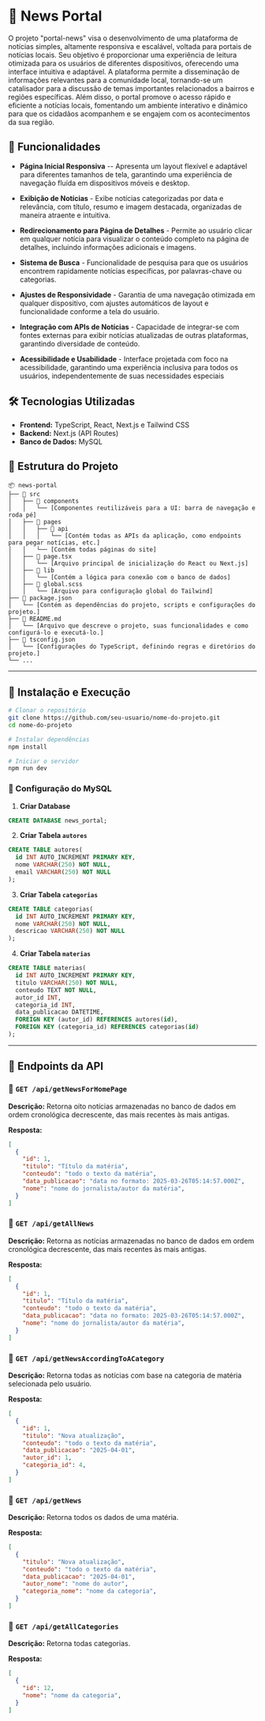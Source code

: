 # 📌 News Portal

O projeto "portal-news" visa o desenvolvimento de uma plataforma de notícias simples, altamente responsiva e escalável, voltada para portais de notícias locais. Seu objetivo é proporcionar uma experiência de leitura otimizada para os usuários de diferentes dispositivos, oferecendo uma interface intuitiva e adaptável. A plataforma permite a disseminação de informações relevantes para a comunidade local, tornando-se um catalisador para a discussão de temas importantes relacionados a bairros e regiões específicas. Além disso, o portal promove o acesso rápido e eficiente a notícias locais, fomentando um ambiente interativo e dinâmico para que os cidadãos acompanhem e se engajem com os acontecimentos da sua região.

## 🚀 Funcionalidades

- **Página Inicial Responsiva** --
Apresenta um layout flexível e adaptável para diferentes tamanhos de tela, garantindo uma experiência de navegação fluída em dispositivos móveis e desktop.

- **Exibição de Notícias** -
Exibe notícias categorizadas por data e relevância, com título, resumo e imagem destacada, organizadas de maneira atraente e intuitiva.

- **Redirecionamento para Página de Detalhes** -
Permite ao usuário clicar em qualquer notícia para visualizar o conteúdo completo na página de detalhes, incluindo informações adicionais e imagens.

- **Sistema de Busca** -
Funcionalidade de pesquisa para que os usuários encontrem rapidamente notícias específicas, por palavras-chave ou categorias.

- **Ajustes de Responsividade** -
Garantia de uma navegação otimizada em qualquer dispositivo, com ajustes automáticos de layout e funcionalidade conforme a tela do usuário.

- **Integração com APIs de Notícias** -
Capacidade de integrar-se com fontes externas para exibir notícias atualizadas de outras plataformas, garantindo diversidade de conteúdo.

- **Acessibilidade e Usabilidade** -
Interface projetada com foco na acessibilidade, garantindo uma experiência inclusiva para todos os usuários, independentemente de suas necessidades especiais

## 🛠 Tecnologias Utilizadas

- **Frontend:** TypeScript, React, Next.js e Tailwind CSS
- **Backend:** Next.js (API Routes)
- **Banco de Dados:** MySQL

## 📂 Estrutura do Projeto

```
📦 news-portal
├── 📁 src
│   ├── 📁 components
│   │   └── [Componentes reutilizáveis para a UI: barra de navegação e roda pé]
│   ├── 📁 pages
│   │   ├── 📁 api
│   │   │   └── [Contém todas as APIs da aplicação, como endpoints para pegar notícias, etc.]
│   │   └── [Contém todas páginas do site]
│   ├── 📄 page.tsx
│   │   └── [Arquivo principal de inicialização do React ou Next.js]
│   ├── 📁 lib
│   │   └── [Contém a lógica para conexão com o banco de dados]
│   ├── 📄 global.scss
│   │   └── [Arquivo para configuração global do Tailwind]
├── 📄 package.json
│   └── [Contém as dependências do projeto, scripts e configurações do projeto.]
├── 📄 README.md
│   └── [Arquivo que descreve o projeto, suas funcionalidades e como configurá-lo e executá-lo.]
├── 📄 tsconfig.json
│   └── [Configurações do TypeScript, definindo regras e diretórios do projeto.]
└── ...
```

---

## 🚀 Instalação e Execução

```bash
# Clonar o repositório
git clone https://github.com/seu-usuario/nome-do-projeto.git
cd nome-do-projeto

# Instalar dependências
npm install

# Iniciar o servidor
npm run dev
```

### 🔧 Configuração do MySQL

1. **Criar Database**

```sql
CREATE DATABASE news_portal;
```

2. **Criar Tabela `autores`**

```sql
CREATE TABLE autores(
  id INT AUTO_INCREMENT PRIMARY KEY,
  nome VARCHAR(250) NOT NULL,
  email VARCHAR(250) NOT NULL
);
```

3. **Criar Tabela `categorias`**

```sql
CREATE TABLE categorias(
  id INT AUTO_INCREMENT PRIMARY KEY,
  nome VARCHAR(250) NOT NULL,
  descricao VARCHAR(250) NOT NULL
);
```

4. **Criar Tabela `materias`**

```sql
CREATE TABLE materias(
  id INT AUTO_INCREMENT PRIMARY KEY,
  titulo VARCHAR(250) NOT NULL,
  conteudo TEXT NOT NULL,
  autor_id INT,
  categoria_id INT,
  data_publicacao DATETIME,
  FOREIGN KEY (autor_id) REFERENCES autores(id),
  FOREIGN KEY (categoria_id) REFERENCES categorias(id)
);
```

---
## 📡 Endpoints da API

### 🔹 `GET /api/getNewsForHomePage`
**Descrição:** Retorna oito notícias armazenadas no banco de dados em ordem cronológica decrescente, das mais recentes às mais antigas.

**Resposta:**
```json
[
  {
    "id": 1,
    "titulo": "Título da matéria",
    "conteudo": "todo o texto da matéria",
    "data_publicacao": "data no formato: 2025-03-26T05:14:57.000Z",
    "nome": "nome do jornalista/autor da matéria",
  }
]
```

### 🔹 `GET /api/getAllNews`
**Descrição:** Retorna as notícias armazenadas no banco de dados em ordem cronológica decrescente, das mais recentes às mais antigas.

**Resposta:**
```json
[
  {
    "id": 1,
    "titulo": "Título da matéria",
    "conteudo": "todo o texto da matéria",
    "data_publicacao": "data no formato: 2025-03-26T05:14:57.000Z",
    "nome": "nome do jornalista/autor da matéria",
  }
]
```

### 🔹 `GET /api/getNewsAccordingToACategory`
**Descrição:** Retorna todas as notícias com base na categoria de matéria selecionada pelo usuário.

**Resposta:**
```json
[
  {
    "id": 1,
    "titulo": "Nova atualização",
    "conteudo": "todo o texto da matéria",
    "data_publicacao": "2025-04-01",
    "autor_id": 1,
    "categoria_id": 4,  
  }
]
```

### 🔹 `GET /api/getNews`
**Descrição:** Retorna todos os dados de uma matéria.

**Resposta:**
```json
[
  {
    "titulo": "Nova atualização",
    "conteudo": "todo o texto da matéria",
    "data_publicacao": "2025-04-01",
    "autor_nome": "nome do autor",
    "categoria_nome": "nome da categoria",
  }
]
```

### 🔹 `GET /api/getAllCategories`
**Descrição:** Retorna todas categorias.

**Resposta:**
```json
[
  {
    "id": 12,
    "nome": "nome da categoria",
  }
]
```
